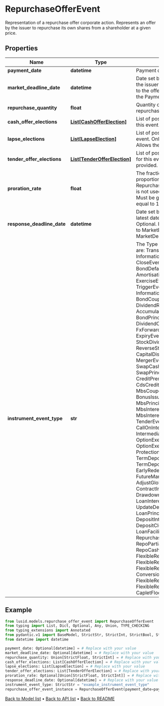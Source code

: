 # RepurchaseOfferEvent

Representation of a repurchase offer corporate action.  Represents an offer by the issuer to repurchase its own shares from a shareholder at a given price.
## Properties
Name | Type | Description | Notes
------------ | ------------- | ------------- | -------------
**payment_date** | **datetime** | Payment date of the event. | [optional] 
**market_deadline_date** | **datetime** | Date set by the issuer or by an agent of the issuer as the latest date to respond to the offer. Must be before or equal to the PaymentDate. | [optional] 
**repurchase_quantity** | **float** | Quantity of the security to be repurchased. | 
**cash_offer_elections** | [**List[CashOfferElection]**](CashOfferElection.md) | List of possible CashOfferElections for this event. Only 1 should be provided. | 
**lapse_elections** | [**List[LapseElection]**](LapseElection.md) | List of possible LapseElections for this event. Only 1 should be provided.  Allows the user to opt out of the offer. | 
**tender_offer_elections** | [**List[TenderOfferElection]**](TenderOfferElection.md) | List of possible TenderOfferElections for this event. Only 1 should be provided. | 
**proration_rate** | **float** | The fraction used to calculate a proportional adjustment for RepurchaseQuantity when a full period is not used.  Defaults to 1 if not set. Must be greater than 0 and less than or equal to 1. | [optional] [default to 1]
**response_deadline_date** | **datetime** | Date set by the account servicer as the latest date to respond to the offer.  Optional. If set, must be before or equal to MarketDeadlineDate.  Defaults to MarketDeadlineDate if not set. | [optional] 
**instrument_event_type** | **str** | The Type of Event. The available values are: TransitionEvent, InformationalEvent, OpenEvent, CloseEvent, StockSplitEvent, BondDefaultEvent, CashDividendEvent, AmortisationEvent, CashFlowEvent, ExerciseEvent, ResetEvent, TriggerEvent, RawVendorEvent, InformationalErrorEvent, BondCouponEvent, DividendReinvestmentEvent, AccumulationEvent, BondPrincipalEvent, DividendOptionEvent, MaturityEvent, FxForwardSettlementEvent, ExpiryEvent, ScripDividendEvent, StockDividendEvent, ReverseStockSplitEvent, CapitalDistributionEvent, SpinOffEvent, MergerEvent, FutureExpiryEvent, SwapCashFlowEvent, SwapPrincipalEvent, CreditPremiumCashFlowEvent, CdsCreditEvent, CdxCreditEvent, MbsCouponEvent, MbsPrincipalEvent, BonusIssueEvent, MbsPrincipalWriteOffEvent, MbsInterestDeferralEvent, MbsInterestShortfallEvent, TenderEvent, CallOnIntermediateSecuritiesEvent, IntermediateSecuritiesDistributionEvent, OptionExercisePhysicalEvent, OptionExerciseCashEvent, ProtectionPayoutCashFlowEvent, TermDepositInterestEvent, TermDepositPrincipalEvent, EarlyRedemptionEvent, FutureMarkToMarketEvent, AdjustGlobalCommitmentEvent, ContractInitialisationEvent, DrawdownEvent, LoanInterestRepaymentEvent, UpdateDepositAmountEvent, LoanPrincipalRepaymentEvent, DepositInterestPaymentEvent, DepositCloseEvent, LoanFacilityContractRolloverEvent, RepurchaseOfferEvent, RepoPartialClosureEvent, RepoCashFlowEvent, FlexibleRepoInterestPaymentEvent, FlexibleRepoCashFlowEvent, FlexibleRepoCollateralEvent, ConversionEvent, FlexibleRepoPartialClosureEvent, FlexibleRepoFullClosureEvent, CapletFloorletCashFlowEvent | 
## Example

```python
from lusid.models.repurchase_offer_event import RepurchaseOfferEvent
from typing import List, Dict, Optional, Any, Union, TYPE_CHECKING
from typing_extensions import Annotated
from pydantic.v1 import BaseModel, StrictStr, StrictInt, StrictBool, StrictFloat, StrictBytes, Field, validator, ValidationError, conlist, constr
from datetime import datetime

payment_date: Optional[datetime] = # Replace with your value
market_deadline_date: Optional[datetime] = # Replace with your value
repurchase_quantity: Union[StrictFloat, StrictInt] = # Replace with your value
cash_offer_elections: List[CashOfferElection] = # Replace with your value
lapse_elections: List[LapseElection] = # Replace with your value
tender_offer_elections: List[TenderOfferElection] = # Replace with your value
proration_rate: Optional[Union[StrictFloat, StrictInt]] = # Replace with your value
response_deadline_date: Optional[datetime] = # Replace with your value
instrument_event_type: StrictStr = "example_instrument_event_type"
repurchase_offer_event_instance = RepurchaseOfferEvent(payment_date=payment_date, market_deadline_date=market_deadline_date, repurchase_quantity=repurchase_quantity, cash_offer_elections=cash_offer_elections, lapse_elections=lapse_elections, tender_offer_elections=tender_offer_elections, proration_rate=proration_rate, response_deadline_date=response_deadline_date, instrument_event_type=instrument_event_type)

```

[Back to Model list](../README.md#documentation-for-models) &#8226; [Back to API list](../README.md#documentation-for-api-endpoints) &#8226; [Back to README](../README.md)

